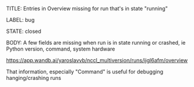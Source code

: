 TITLE:
Entries in Overview missing for run that's in state "running"

LABEL:
bug

STATE:
closed

BODY:
A few fields are missing when run is in state running or crashed, ie Python version, command, system hardware

https://app.wandb.ai/yaroslavvb/nccl_multiversion/runs/ijgl6afm/overview

That information, especially "Command" is useful for debugging hanging/crashing runs


